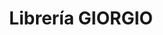 ---
title: "Librería GIORGIO"
url: /concepcion/libreria-giorgio-avenida-los-carrera/
shop: material de oficina
---
